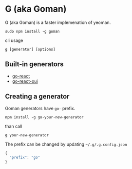 # G (aka Goman)

G (aka Goman) is a faster implemenation of yeoman.

```
sudo npm install -g goman
```

cli usage
```
g [generator] [options]
```

## Built-in generators

- [go-react](https://github.com/pauloptimizely/go-react)
- [go-react-oui](https://github.com/pauloptimizely/go-react-oui)

## Creating a generator

Goman generators have `go-` prefix.

```
npm install -g go-your-new-generator
```

than call

```
g your-new-generator
```

The prefix can be changed by updating `~/.g/.g.config.json`

```js
{
  "prefix": "go"
}
```
